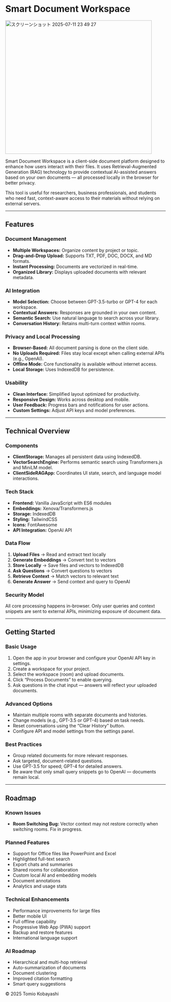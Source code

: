 # Smart Document Workspace

<img width="460" height="418" alt="スクリーンショット 2025-07-11 23 49 27" src="https://github.com/user-attachments/assets/cebe0400-fc36-4783-9991-3b6c0f5bb15a" />

Smart Document Workspace is a client-side document platform designed to enhance how users interact with their files. It uses Retrieval-Augmented Generation (RAG) technology to provide contextual AI-assisted answers based on your own documents — all processed locally in the browser for better privacy.

This tool is useful for researchers, business professionals, and students who need fast, context-aware access to their materials without relying on external servers.

---

## Features

### Document Management

* **Multiple Workspaces:** Organize content by project or topic.
* **Drag-and-Drop Upload:** Supports TXT, PDF, DOC, DOCX, and MD formats.
* **Instant Processing:** Documents are vectorized in real-time.
* **Organized Library:** Displays uploaded documents with relevant metadata.

### AI Integration

* **Model Selection:** Choose between GPT-3.5-turbo or GPT-4 for each workspace.
* **Contextual Answers:** Responses are grounded in your own content.
* **Semantic Search:** Use natural language to search across your library.
* **Conversation History:** Retains multi-turn context within rooms.

### Privacy and Local Processing

* **Browser-Based:** All document parsing is done on the client side.
* **No Uploads Required:** Files stay local except when calling external APIs (e.g., OpenAI).
* **Offline Mode:** Core functionality is available without internet access.
* **Local Storage:** Uses IndexedDB for persistence.

### Usability

* **Clean Interface:** Simplified layout optimized for productivity.
* **Responsive Design:** Works across desktop and mobile.
* **User Feedback:** Progress bars and notifications for user actions.
* **Custom Settings:** Adjust API keys and model preferences.

---

## Technical Overview

### Components

* **ClientStorage:** Manages all persistent data using IndexedDB.
* **VectorSearchEngine:** Performs semantic search using Transformers.js and MiniLM model.
* **ClientSideRAGApp:** Coordinates UI state, search, and language model interactions.

### Tech Stack

* **Frontend:** Vanilla JavaScript with ES6 modules
* **Embeddings:** Xenova/Transformers.js
* **Storage:** IndexedDB
* **Styling:** TailwindCSS
* **Icons:** FontAwesome
* **API Integration:** OpenAI API

### Data Flow

1. **Upload Files** → Read and extract text locally
2. **Generate Embeddings** → Convert text to vectors
3. **Store Locally** → Save files and vectors to IndexedDB
4. **Ask Questions** → Convert questions to vectors
5. **Retrieve Context** → Match vectors to relevant text
6. **Generate Answer** → Send context and query to OpenAI

### Security Model

All core processing happens in-browser. Only user queries and context snippets are sent to external APIs, minimizing exposure of document data.

---

## Getting Started

### Basic Usage

1. Open the app in your browser and configure your OpenAI API key in settings.
2. Create a workspace for your project.
3. Select the workspace (room) and upload documents.
4. Click “Process Documents” to enable querying.
5. Ask questions in the chat input — answers will reflect your uploaded documents.

### Advanced Options

* Maintain multiple rooms with separate documents and histories.
* Change models (e.g., GPT-3.5 or GPT-4) based on task needs.
* Reset conversations using the “Clear History” button.
* Configure API and model settings from the settings panel.

### Best Practices

* Group related documents for more relevant responses.
* Ask targeted, document-related questions.
* Use GPT-3.5 for speed; GPT-4 for detailed answers.
* Be aware that only small query snippets go to OpenAI — documents remain local.

---

## Roadmap

### Known Issues

* **Room Switching Bug:** Vector context may not restore correctly when switching rooms. Fix in progress.

### Planned Features

* Support for Office files like PowerPoint and Excel
* Highlighted full-text search
* Export chats and summaries
* Shared rooms for collaboration
* Custom local AI and embedding models
* Document annotations
* Analytics and usage stats

### Technical Enhancements

* Performance improvements for large files
* Better mobile UI
* Full offline capability
* Progressive Web App (PWA) support
* Backup and restore features
* International language support

### AI Roadmap

* Hierarchical and multi-hop retrieval
* Auto-summarization of documents
* Document clustering
* Improved citation formatting
* Smart query suggestions

© 2025 Tomio Kobayashi
